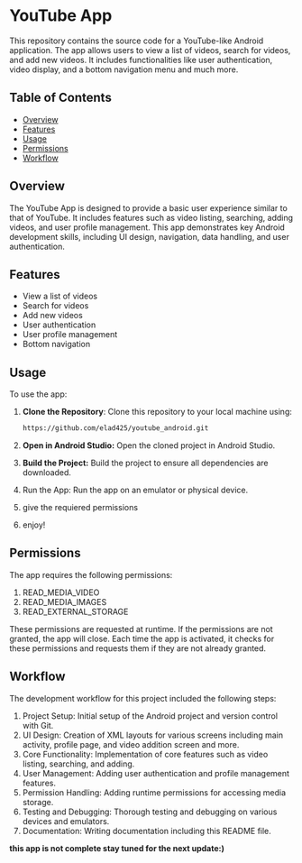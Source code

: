 # YouTube App

This repository contains the source code for a YouTube-like Android application. The app allows users to view a list of videos, search for videos, and add new videos. It includes functionalities like user authentication, video display, and a bottom navigation menu and much more.

## Table of Contents
- [Overview](#overview)
- [Features](#features)
- [Usage](#usage)
- [Permissions](#permissions)
- [Workflow](#workflow)

## Overview

The YouTube App is designed to provide a basic user experience similar to that of YouTube. It includes features such as video listing, searching, adding videos, and user profile management. This app demonstrates key Android development skills, including UI design, navigation, data handling, and user authentication.

## Features

- View a list of videos
- Search for videos
- Add new videos
- User authentication
- User profile management
- Bottom navigation

## Usage

To use the app:

1. **Clone the Repository**: Clone this repository to your local machine using:
   ```bash
   https://github.com/elad425/youtube_android.git
2. **Open in Android Studio:** Open the cloned project in Android Studio.

3. **Build the Project:** Build the project to ensure all dependencies are downloaded.

4. Run the App: Run the app on an emulator or physical device.

5. give the requiered permissions

6. enjoy!

## Permissions
The app requires the following permissions:

1. READ_MEDIA_VIDEO
2. READ_MEDIA_IMAGES
3. READ_EXTERNAL_STORAGE

These permissions are requested at runtime. If the permissions are not granted, the app will close. Each time the app is activated, it checks for these permissions and requests them if they are not already granted.

## Workflow

The development workflow for this project included the following steps:

1. Project Setup: Initial setup of the Android project and version control with Git.
2. UI Design: Creation of XML layouts for various screens including main activity, profile page, and video addition screen and more.
3. Core Functionality: Implementation of core features such as video listing, searching, and adding.
4. User Management: Adding user authentication and profile management features.
5. Permission Handling: Adding runtime permissions for accessing media storage.
6. Testing and Debugging: Thorough testing and debugging on various devices and emulators.
7. Documentation: Writing documentation including this README file.

**this app is not complete stay tuned for the next update:)**
